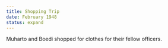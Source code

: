 ```yaml
---
title: Shopping Trip 
date: February 1948 
status: expand
---
```

Muharto and Boedi shopped for clothes for their fellow officers.
